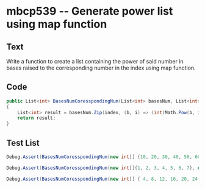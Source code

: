 # mbcp539 -- Generate power list using map function

## Text

Write a function to create a list containing the power of said number in bases raised to the corresponding number in the index using map function.

## Code

```csharp
public List<int> BasesNumCoresspondingNum(List<int> basesNum, List<int> index)
{
    List<int> result = basesNum.Zip(index, (b, i) => (int)Math.Pow(b, i)).ToList();
    return result;
}
```

## Test List

```csharp
Debug.Assert(BasesNumCoresspondingNum(new int[] {10, 20, 30, 40, 50, 60, 70, 80, 90, 100}, new int[] {1, 2, 3, 4, 5, 6, 7, 8, 9, 10}).SequenceEqual(new long[] {10, 400, 27000, 2560000, 312500000, 46656000000, 8235430000000, 1677721600000000, 387420489000000000, 100000000000000000000}));
```

```csharp
Debug.Assert(BasesNumCoresspondingNum(new int[]{1, 2, 3, 4, 5, 6, 7}, new int[]{10, 20, 30, 40, 50, 60, 70}) == new long[]{1, 1048576, 205891132094649, 1208925819614629174706176, 88817841970012523233890533447265625, 48873677980689257489322752273774603865660850176, 143503601609868434285603076356671071740077383739246066639249});
```

```csharp
Debug.Assert(BasesNumCoresspondingNum(new int[] { 4, 8, 12, 16, 20, 24, 28 }, new int[] { 3, 6, 9, 12, 15, 18, 21 }).SequenceEqual(new long[] { 64, 262144, 5159780352, 281474976710656, 32768000000000000000, 6979147079584381377970176, 2456510688823056210273111113728 }));
```
